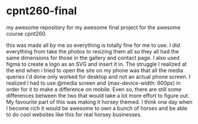 # cpnt260-final
my awesome repository for my awesome final project for the awesome course cpnt260.

this was made all by me so everything is totally fine for me to use.
I did everything from take the photos to resizing them all so they all had the same dimensions for those in the gallery and contact page.
I also used figma to create a logo as an SVG and insert it in.
The struggle I realized at the end when i tried to open the site on my phone was that all the media queries i'd done only worked for desktop and not an actual phone screen.  I realized I had to use @media screen and (max-device-width: 600px) in order for it to make a difference on mobile.  Even so, there are still some differences between the two that would take a lot more effort to figure out.  My favourite part of this was making it horsey themed.  I think one day when I become rich it would be awesome to own a bunch of horses and be able to do cool websites like this for real horsey businesses.
